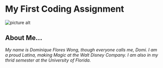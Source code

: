 # My First Coding Assignment

![picture alt](https://media.giphy.com/media/rQe5QEIIodLWcrBwbz/giphy.gif "Latina Pride")

## About Me...

*My name is Dominique Flores Wong, though everyone calls me, Domi. I am a proud Latina, making Magic at the Walt Disney Company. I am also in my thrid semester at the University of Florida.*